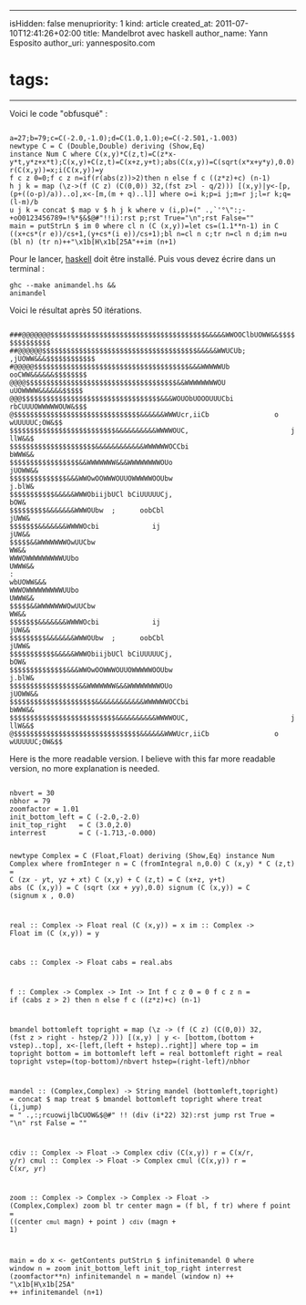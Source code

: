 -----
isHidden:       false
menupriority:   1
kind:           article
created_at:     2011-07-10T12:41:26+02:00
title: Mandelbrot avec haskell
author_name: Yann Esposito
author_uri: yannesposito.com
# tags:
-----
Voici le code "obfusqué" :

<code class="zsh" file="animandel.hs">
a=27;b=79;c=C(-2.0,-1.0);d=C(1.0,1.0);e=C(-2.501,-1.003)
newtype C = C (Double,Double) deriving (Show,Eq)
instance Num C where C(x,y)*C(z,t)=C(z*x-y*t,y*z+x*t);C(x,y)+C(z,t)=C(x+z,y+t);abs(C(x,y))=C(sqrt(x*x+y*y),0.0)
r(C(x,y))=x;i(C(x,y))=y
f c z 0=0;f c z n=if(r(abs(z))>2)then n else f c ((z*z)+c) (n-1)
h j k = map (\z->(f (C z) (C(0,0)) 32,(fst z>l - q/2))) [(x,y)|y<-[p,(p+((o-p)/a))..o],x<-[m,(m + q)..l]] where o=i k;p=i j;m=r j;l=r k;q=(l-m)/b
u j k = concat $ map v $ h j k where v (i,p)=(" .,`'°\":;-+oO0123456789=!%*§&$@#"!!i):rst p;rst True="\n";rst False=""
main = putStrLn $ im 0 where cl n (C (x,y))=let cs=(1.1**n-1) in C ((x+cs*(r e))/cs+1,(y+cs*(i e))/cs+1);bl n=cl n c;tr n=cl n d;im n=u (bl n) (tr n)++"\x1b[H\x1b[25A"++im (n+1)
</code>

Pour le lancer, [haskell](http://haskell.org) doit être installé. Puis vous devez écrire dans un terminal :

<code class="zsh">ghc --make animandel.hs && animandel</code>

Voici le résultat après 50 itérations.

<code class="zsh">
###@@@@@@@$$$$$$$$$$$$$$$$$$$$$$$$$$$$$$$$$$$$$$&&&&&WWOOClbUOWW&&$$$$$$$$$$$$$$
##@@@@@@$$$$$$$$$$$$$$$$$$$$$$$$$$$$$$$$$$$$$$&&&&&WWUCUb; ,jUOWW&&&$$$$$$$$$$$$
#@@@@@$$$$$$$$$$$$$$$$$$$$$$$$$$$$$$$$$$$$$$&&&WWWWWUb       ooCWW&&&&&&$$$$$$$$
@@@@$$$$$$$$$$$$$$$$$$$$$$$$$$$$$$$$$$$$$&&WWWWWWWWOU         uUOWWWW&&&&&&$$$$$
@@@$$$$$$$$$$$$$$$$$$$$$$$$$$$$$$$$$$&&&WOUObUOOOUUUCbi      rbCUUUOWWWWWOUW&$$$
@$$$$$$$$$$$$$$$$$$$$$$$$$$$$$$$&&&&&&WWWUcr,iiCb                o wUUUUUC;OW&$$
$$$$$$$$$$$$$$$$$$$$$$$$$$&&&&&&&&&&WWWWOUC,                         j    llW&&$
$$$$$$$$$$$$$$$$$$$$$&&&&&&&&&&&&WWWWWWOCCbi                              bWWW&&
$$$$$$$$$$$$$$$$$&&WWWWWWW&&&WWWWWWWWOUo                                 jUOWW&&
$$$$$$$$$$$$$$&&&WWOwOOWWWOUUOWWWWWOOUbw                                  j.blW&
$$$$$$$$$$$&&&&&WWWObiijbUCl bCiUUUUUCj,                                    bOW&
$$$$$$$$$&&&&&&&WWWOUbw  ;      oobCbl                                     jUWW&
$$$$$$$&&&&&&&WWWWOcbi             ij                                      jUW&&
$$$$$&&WWWWWWWOwUUCbw                                                       WW&&
WWWOWWWWWWWWWUUbo                                                         UWWW&&
:                                                                      wbUOWW&&&
WWWOWWWWWWWWWUUbo                                                         UWWW&&
$$$$$&&WWWWWWWOwUUCbw                                                       WW&&
$$$$$$$&&&&&&&WWWWOcbi             ij                                      jUW&&
$$$$$$$$$&&&&&&&WWWOUbw  ;      oobCbl                                     jUWW&
$$$$$$$$$$$&&&&&WWWObiijbUCl bCiUUUUUCj,                                    bOW&
$$$$$$$$$$$$$$&&&WWOwOOWWWOUUOWWWWWOOUbw                                  j.blW&
$$$$$$$$$$$$$$$$$&&WWWWWWW&&&WWWWWWWWOUo                                 jUOWW&&
$$$$$$$$$$$$$$$$$$$$$&&&&&&&&&&&&WWWWWWOCCbi                              bWWW&&
$$$$$$$$$$$$$$$$$$$$$$$$$$&&&&&&&&&&WWWWOUC,                         j    llW&&$
@$$$$$$$$$$$$$$$$$$$$$$$$$$$$$$$&&&&&&WWWUcr,iiCb                o wUUUUUC;OW&$$
</code>

Here is the more readable version. I believe with this far more readable version, no more explanation is needed.

<code class="zsh">
nbvert = 30
nbhor = 79
zoomfactor = 1.01
init_bottom_left = C (-2.0,-2.0)
init_top_right   = C (3.0,2.0)
interrest        = C (-1.713,-0.000)

newtype Complex = C (Float,Float) deriving (Show,Eq)
instance Num Complex where
    fromInteger n     = C (fromIntegral n,0.0)
    C (x,y) * C (z,t) = C (z*x - y*t, y*z + x*t)
    C (x,y) + C (z,t) = C (x+z, y+t)
    abs (C (x,y))     = C (sqrt (x*x + y*y),0.0)
    signum (C (x,y))  = C (signum x , 0.0)

real :: Complex -> Float
real (C (x,y))    = x
im :: Complex -> Float
im   (C (x,y))    = y

cabs :: Complex -> Float
cabs = real.abs

f :: Complex -> Complex -> Int -> Int
f c z 0 = 0
f c z n = if (cabs z > 2) then n else f c ((z*z)+c) (n-1) 


bmandel bottomleft topright = map (\z -> (f (C z) (C(0,0)) 32, (fst z > right - hstep/2 ))) [(x,y) | y <- [bottom,(bottom + vstep)..top], x<-[left,(left + hstep)..right]]
    where
        top = im topright
        bottom = im bottomleft
        left = real bottomleft
        right = real topright
        vstep=(top-bottom)/nbvert
        hstep=(right-left)/nbhor

mandel :: (Complex,Complex) -> String
mandel (bottomleft,topright) = concat $ map treat $ bmandel bottomleft topright
    where
        treat (i,jump) = " .,:;rcuowijlbCUOW&$@#" !! (div (i*22) 32):rst jump
        rst True = "\n"
        rst False = ""

cdiv :: Complex -> Float -> Complex
cdiv (C(x,y)) r = C(x/r, y/r) 
cmul :: Complex -> Float -> Complex
cmul (C(x,y)) r = C(x*r, y*r) 

zoom :: Complex -> Complex -> Complex -> Float -> (Complex,Complex)
zoom bl tr center magn = (f bl, f tr)
    where
        f point = ((center `cmul` magn) + point ) `cdiv` (magn + 1)
    

main = do
    x <- getContents
    putStrLn $ infinitemandel 0
    where
        window n = zoom init_bottom_left init_top_right interrest (zoomfactor**n) 
        infinitemandel n = mandel (window n) ++ "\x1b[H\x1b[25A" ++ infinitemandel (n+1)
</code>
